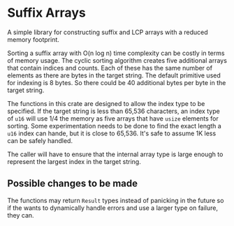 # Suffix Arrays

A simple library for constructing suffix and LCP arrays with a reduced memory
footprint.

Sorting a suffix array with O(n log n) time complexity can be costly in terms
of memory usage. The cyclic sorting algorithm creates five additional arrays
that contain indices and counts. Each of these has the same number of elements
as there are bytes in the target string. The default primitive used for indexing
is 8 bytes. So there could be 40 additional bytes per byte in the target string.

The functions in this crate are designed to allow the index type to be
specified. If the target string is less than 65,536 characters, an index type
of `u16` will use 1/4 the memory as five arrays that have `usize` elements
for sorting. Some experimentation needs to be done to find the exact length
a `u16` index can hande, but it is close to 65,536. It's safe to assume 
1K less can be safely handled.

The caller will have to ensure that the internal array type is large enough to
represent the largest index in the target string.

## Possible changes to be made

The functions may return `Result` types instead of panicking in the future so
if the wants to dynamically handle errors and use a larger type on failure,
they can.
